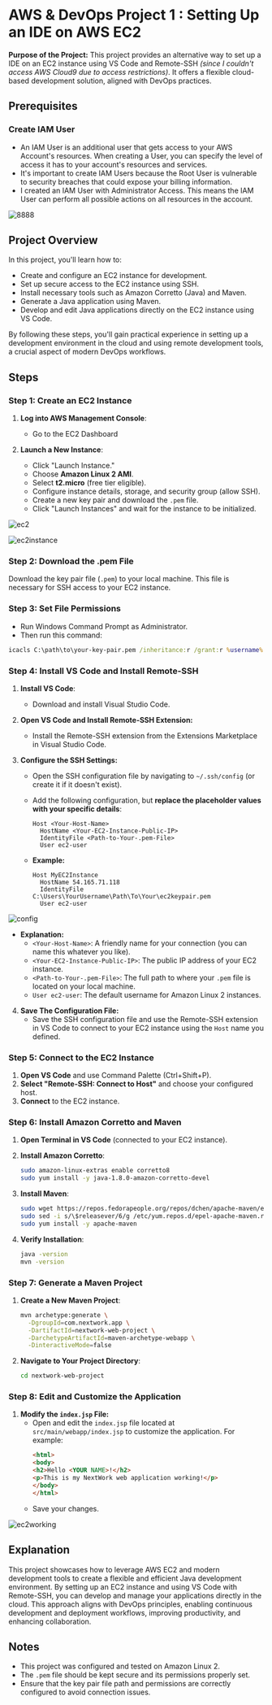 # AWS & DevOps Project 1 : Setting Up an IDE on AWS EC2 

**Purpose of the Project:**
This project provides an alternative way to set up a IDE on an EC2 instance using VS Code and Remote-SSH *(since I couldn't access AWS Cloud9 due to access restrictions)*. It offers a flexible cloud-based development solution, aligned with DevOps practices.

## Prerequisites

### Create IAM User
- An IAM User is an additional user that gets access to your AWS Account's resources. When creating a User, you can specify the level of access it has to your account's resources and services.
- It's important to create IAM Users because the Root User is vulnerable to security breaches that could expose your billing information.
- I created an IAM User with Administrator Access. This means the IAM User can perform all possible actions on all resources in the account.



![8888](https://github.com/user-attachments/assets/eff6f9ec-e202-4741-bb36-f990dd9079bd)



## Project Overview

In this project, you'll learn how to:
- Create and configure an EC2 instance for development.
- Set up secure access to the EC2 instance using SSH.
- Install necessary tools such as Amazon Corretto (Java) and Maven.
- Generate a Java application using Maven.
- Develop and edit Java applications directly on the EC2 instance using VS Code.

By following these steps, you'll gain practical experience in setting up a development environment in the cloud and using remote development tools, a crucial aspect of modern DevOps workflows.

## Steps

### Step 1: Create an EC2 Instance

1. **Log into AWS Management Console**:
   - Go to the EC2 Dashboard

2. **Launch a New Instance**:
   - Click "Launch Instance."
   - Choose **Amazon Linux 2 AMI**.
   - Select **t2.micro** (free tier eligible).
   - Configure instance details, storage, and security group (allow SSH).
   - Create a new key pair and download the `.pem` file.
   - Click "Launch Instances" and wait for the instance to be initialized.

![ec2](https://github.com/user-attachments/assets/a56cfc16-754a-45fc-99c1-35dd64cb2f0f)

![ec2instance](https://github.com/user-attachments/assets/ac7af1a2-3fd6-47b5-b4f2-ed9674710477)

### Step 2: Download the .pem File

Download the key pair file (`.pem`) to your local machine. This file is necessary for SSH access to your EC2 instance.

### Step 3: Set File Permissions

- Run Windows Command Prompt as Administrator.
- Then run this command: 
```cmd
icacls C:\path\to\your-key-pair.pem /inheritance:r /grant:r %username%:R
```

### Step 4: Install VS Code and Install Remote-SSH

1. **Install VS Code**:
   - Download and install Visual Studio Code.

2. **Open VS Code and Install Remote-SSH Extension:**
   - Install the Remote-SSH extension from the Extensions Marketplace in Visual Studio Code.

3. **Configure the SSH Settings:**
   - Open the SSH configuration file by navigating to `~/.ssh/config` (or create it if it doesn't exist). 
   - Add the following configuration, but **replace the placeholder values with your specific details**:

     ```plaintext
     Host <Your-Host-Name>
       HostName <Your-EC2-Instance-Public-IP>
       IdentityFile <Path-to-Your-.pem-File>
       User ec2-user
     ```

   - **Example:**
     ```plaintext
     Host MyEC2Instance
       HostName 54.165.71.118
       IdentityFile C:\Users\YourUsername\Path\To\Your\ec2keypair.pem
       User ec2-user
     ```
     
![config](https://github.com/user-attachments/assets/a596da2b-186f-4f55-adef-6a1b486e4c85)

   - **Explanation:**
     - `<Your-Host-Name>`: A friendly name for your connection (you can name this whatever you like).
     - `<Your-EC2-Instance-Public-IP>`: The public IP address of your EC2 instance.
     - `<Path-to-Your-.pem-File>`: The full path to where your `.pem` file is located on your local machine.
     - `User ec2-user`: The default username for Amazon Linux 2 instances.

4. **Save The Configuration File:**
   - Save the SSH configuration file and use the Remote-SSH extension in VS Code to connect to your EC2 instance using the `Host` name you defined.


### Step 5: Connect to the EC2 Instance

1. **Open VS Code** and use Command Palette (Ctrl+Shift+P).
2. **Select "Remote-SSH: Connect to Host"** and choose your configured host.
3. **Connect** to the EC2 instance.

### Step 6: Install Amazon Corretto and Maven

1. **Open Terminal in VS Code** (connected to your EC2 instance).

2. **Install Amazon Corretto**:
   ```bash
   sudo amazon-linux-extras enable corretto8
   sudo yum install -y java-1.8.0-amazon-corretto-devel
   ```

3. **Install Maven**:
   ```bash
   sudo wget https://repos.fedorapeople.org/repos/dchen/apache-maven/epel-apache-maven.repo -O /etc/yum.repos.d/epel-apache-maven.repo
   sudo sed -i s/\$releasever/6/g /etc/yum.repos.d/epel-apache-maven.repo
   sudo yum install -y apache-maven
   ```

4. **Verify Installation**:
   ```bash
   java -version
   mvn -version
   ```

### Step 7: Generate a Maven Project

1. **Create a New Maven Project**:
   ```bash
   mvn archetype:generate \
     -DgroupId=com.nextwork.app \
     -DartifactId=nextwork-web-project \
     -DarchetypeArtifactId=maven-archetype-webapp \
     -DinteractiveMode=false
   ```

2. **Navigate to Your Project Directory**:
   ```bash
   cd nextwork-web-project
   ```

### Step 8: Edit and Customize the Application
1. **Modify the `index.jsp` File:**
   - Open and edit the `index.jsp` file located at `src/main/webapp/index.jsp` to customize the application. For example:
     ```html
     <html>
     <body>
     <h2>Hello <YOUR NAME>!</h2>
     <p>This is my NextWork web application working!</p>
     </body>
     </html>
     ```
   - Save your changes.


![ec2working](https://github.com/user-attachments/assets/a4a9348a-fcfd-4573-97d8-094e98f3e568)



## Explanation

This project showcases how to leverage AWS EC2 and modern development tools to create a flexible and efficient Java development environment. By setting up an EC2 instance and using VS Code with Remote-SSH, you can develop and manage your applications directly in the cloud. This approach aligns with DevOps principles, enabling continuous development and deployment workflows, improving productivity, and enhancing collaboration.


## Notes

- This project was configured and tested on Amazon Linux 2.
- The `.pem` file should be kept secure and its permissions properly set.
- Ensure that the key pair file path and permissions are correctly configured to avoid connection issues.




